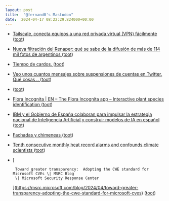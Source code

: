 ```yaml
---
layout: post
title:  "@fernand0's Mastodon"
date:  2024-04-17 08:22:29.824000+00:00
---
```

*  [Tailscale, conecta equipos a una red privada virtual (VPN) fácilmente ](https://geekland.eu/tailscale-conecta-equipos-a-una-red-privada-virtual-vpn-facilmente) ([toot](https://mastodon.social/@fernand0/112285591128794717))
*  [Nueva filtración del Renaper: qué se sabe de la difusión de más de 114 mil fotos de argentinos ](https://medium.com/@juanbrodersen/nueva-filtraci%C3%B3n-del-renaper-qu%C3%A9-se-sabe-de-la-difusi%C3%B3n-de-m%C3%A1s-de-114-mil-fotos-de-argentinos-9d5d14f5a64) ([toot](https://mastodon.social/@fernand0/112284031444921243))
*  [Tiempo de cardos. ](https://avecesunafoto.wordpress.com/2024/04/16/tiempo-de-cardos-2) ([toot](https://mastodon.social/@fernand0/112282688662717572))
*  [Veo unos cuantos mensajes sobre suspensiones de cuentas en Twitter. Qué cosas .. ](https://mastodon.social/@fernand0/112282661268336698) ([toot](https://mastodon.social/@fernand0/112282661268336698))
*  [ ](https://mastodon.social/users/fernand0/statuses/112282291436314146/activity) ([toot](https://mastodon.social/users/fernand0/statuses/112282291436314146/activity))
*  [Flora Incognita \| EN – The Flora Incognita app – Interactive plant species identification ](https://floraincognita.com) ([toot](https://mastodon.social/@fernand0/112281980001725425))
*  [IBM y el Gobierno de España colaboran para impulsar la estrategia nacional de Inteligencia Artificial y construir modelos de IA en español ](https://www.laecuaciondigital.com/tecnologias/inteligencia-artificial/ibm-y-el-gobierno-de-espana-colaboran-para-impulsar-la-estrategia-nacional-de-inteligencia-artificial-y-construir-modelos-de-ia-en-espanol) ([toot](https://mastodon.social/@fernand0/112281901040311338))
*  [Fachadas y chimeneas ](https://www.flickr.com/photos/fernand0/53624653571) ([toot](https://mastodon.social/@fernand0/112281684732463162))
*  [Tenth consecutive monthly heat record alarms and confounds climate scientists ](https://www.theguardian.com/global/2024/apr/09/tenth-consecutive-monthly-heat-record-alarms-confounds-climate-scientist) ([toot](https://mastodon.social/@fernand0/112281503871983844))
*  [
        
        Toward greater transparency:  Adopting the CWE standard for Microsoft CVEs \| MSRC Blog
        \| Microsoft Security Response Center 
        
     ](https://msrc.microsoft.com/blog/2024/04/toward-greater-transparency-adopting-the-cwe-standard-for-microsoft-cves) ([toot](https://mastodon.social/@fernand0/112281343530238471))
